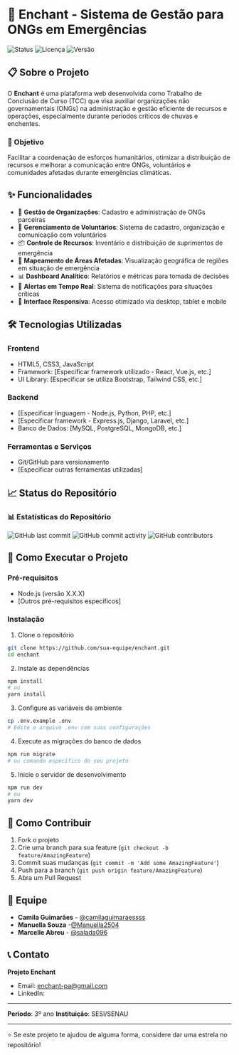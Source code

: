 # 🌊 Enchant - Sistema de Gestão para ONGs em Emergências

![Status](https://img.shields.io/badge/Status-Em%20Desenvolvimento-yellow)
![Licença](https://img.shields.io/badge/Licença-MIT-blue)
![Versão](https://img.shields.io/badge/Versão-1.0.0-green)

## 📋 Sobre o Projeto

O **Enchant** é uma plataforma web desenvolvida como Trabalho de Conclusão de Curso (TCC) que visa auxiliar organizações não governamentais (ONGs) na administração e gestão eficiente de recursos e operações, especialmente durante períodos críticos de chuvas e enchentes.

### 🎯 Objetivo

Facilitar a coordenação de esforços humanitários, otimizar a distribuição de recursos e melhorar a comunicação entre ONGs, voluntários e comunidades afetadas durante emergências climáticas.

## ✨ Funcionalidades

- 🏢 **Gestão de Organizações**: Cadastro e administração de ONGs parceiras
- 👥 **Gerenciamento de Voluntários**: Sistema de cadastro, organização e comunicação com voluntários
- 📦 **Controle de Recursos**: Inventário e distribuição de suprimentos de emergência
- 📍 **Mapeamento de Áreas Afetadas**: Visualização geográfica de regiões em situação de emergência
- 📊 **Dashboard Analítico**: Relatórios e métricas para tomada de decisões
- 🚨 **Alertas em Tempo Real**: Sistema de notificações para situações críticas
- 📱 **Interface Responsiva**: Acesso otimizado via desktop, tablet e mobile

## 🛠️ Tecnologias Utilizadas

### Frontend
- HTML5, CSS3, JavaScript
- Framework: [Especificar framework utilizado - React, Vue.js, etc.]
- UI Library: [Especificar se utiliza Bootstrap, Tailwind CSS, etc.]

### Backend
- [Especificar linguagem - Node.js, Python, PHP, etc.]
- [Especificar framework - Express.js, Django, Laravel, etc.]
- Banco de Dados: [MySQL, PostgreSQL, MongoDB, etc.]

### Ferramentas e Serviços
- Git/GitHub para versionamento
- [Especificar outras ferramentas utilizadas]

## 📈 Status do Repositório

### 📊 Estatísticas do Repositório

![GitHub last commit](https://img.shields.io/github/last-commit/SUA-EQUIPE/enchant)
![GitHub commit activity](https://img.shields.io/github/commit-activity/m/SUA-EQUIPE/enchant)
![GitHub contributors](https://img.shields.io/github/contributors/SUA-EQUIPE/enchant)

## 🚀 Como Executar o Projeto

### Pré-requisitos
- Node.js (versão X.X.X)
- [Outros pré-requisitos específicos]

### Instalação

1. Clone o repositório
```bash
git clone https://github.com/sua-equipe/enchant.git
cd enchant
```

2. Instale as dependências
```bash
npm install
# ou
yarn install
```

3. Configure as variáveis de ambiente
```bash
cp .env.example .env
# Edite o arquivo .env com suas configurações
```

4. Execute as migrações do banco de dados
```bash
npm run migrate
# ou comando específico do seu projeto
```

5. Inicie o servidor de desenvolvimento
```bash
npm run dev
# ou
yarn dev
```

## 🤝 Como Contribuir

1. Fork o projeto
2. Crie uma branch para sua feature (`git checkout -b feature/AmazingFeature`)
3. Commit suas mudanças (`git commit -m 'Add some AmazingFeature'`)
4. Push para a branch (`git push origin feature/AmazingFeature`)
5. Abra um Pull Request

## 👥 Equipe

- **Camila Guimarães** - [@camilaguimaraessss](https://github.com/camilaguimaraessss)
- **Manuella Souza** -[@Manuella2504](https://github.com/Manuella2504)
- **Marcelle Abreu** - [@salada096](https://github.com/salada096)

## 📞 Contato

**Projeto Enchant**
- Email: enchant-pa@gmail.com
- LinkedIn: 

---

**Período**: 3º ano 
**Instituição**: SESI/SENAU

---

⭐ Se este projeto te ajudou de alguma forma, considere dar uma estrela no repositório!
